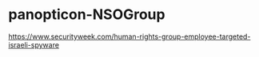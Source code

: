 # panopticon-NSOGroup

https://www.securityweek.com/human-rights-group-employee-targeted-israeli-spyware

